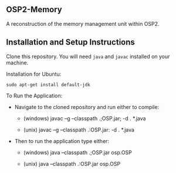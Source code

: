 ## OSP2-Memory

A reconstruction of the memory management unit within OSP2.

## Installation and Setup Instructions

Clone this repository. You will need `java` and `javac` installed on your machine.  

Installation for Ubuntu:

`sudo apt-get install default-jdk`

To Run the Application:  

* Navigate to the cloned repository and run either to compile:

  * (windows) javac –g –classpath .;OSP.jar; -d . *.java
  
  * (unix) javac –g –classpath .:OSP.jar: -d . *.java

* Then to run the application type either:

  * (windows) java –classpath .;OSP.jar osp.OSP
  
  * (unix) java –classpath .:OSP.jar osp.OSP 
